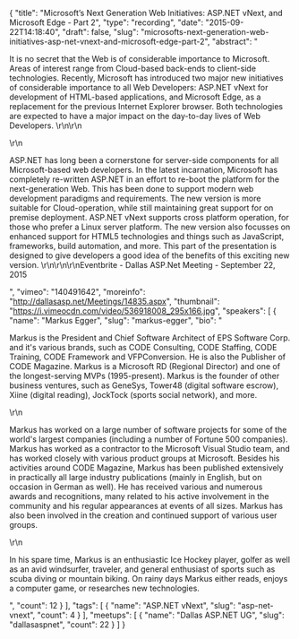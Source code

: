 {
  "title": "Microsoft’s Next Generation Web Initiatives: ASP.NET vNext, and Microsoft Edge - Part 2",
  "type": "recording",
  "date": "2015-09-22T14:18:40",
  "draft": false,
  "slug": "microsofts-next-generation-web-initiatives-asp-net-vnext-and-microsoft-edge-part-2",
  "abstract": "<p>It is no secret that the Web is of considerable importance to Microsoft. Areas of interest range from Cloud-based back-ends to client-side technologies. Recently, Microsoft has introduced two major new initiatives of considerable importance to all Web Developers: ASP.NET vNext for development of HTML-based applications, and Microsoft Edge, as a replacement for the previous Internet Explorer browser. Both technologies are expected to have a major impact on the day-to-day lives of Web Developers. \r\n\r\n</p>\r\n<p>ASP.NET has long been a cornerstone for server-side components for all Microsoft-based web developers. In the latest incarnation, Microsoft has completely re-written ASP.NET in an effort to re-boot the platform for the next-generation Web. This has been done to support modern web development paradigms and requirements. The new version is more suitable for Cloud-operation, while still maintaining great support for on premise deployment. ASP.NET vNext supports cross platform operation, for those who prefer a Linux server platform. The new version also focusses on enhanced support for HTML5 technologies and things such as JavaScript, frameworks, build automation, and more. This part of the presentation is designed to give developers a good idea of the benefits of this exciting new version. \r\n\r\n\r\nEventbrite - Dallas ASP.Net Meeting - September 22, 2015 </p>",
  "vimeo": "140491642",
  "moreinfo": "http://dallasasp.net/Meetings/14835.aspx",
  "thumbnail": "https://i.vimeocdn.com/video/536918008_295x166.jpg",
  "speakers": [
    {
      "name": "Markus Egger",
      "slug": "markus-egger",
      "bio": "<p>Markus is the President and Chief Software Architect of EPS Software Corp. and it's various brands, such as CODE Consulting, CODE Staffing, CODE Training, CODE Framework and VFPConversion. He is also the Publisher of CODE Magazine. Markus is a Microsoft RD (Regional Director) and one of the longest-serving MVPs (1995-present). Markus is the founder of other business ventures, such as GeneSys, Tower48 (digital software escrow), Xiine (digital reading), JockTock (sports social network), and more.</p>\r\n<p>Markus has worked on a large number of software projects for some of the world's largest companies (including a number of Fortune 500 companies). Markus has worked as a contractor to the Microsoft Visual Studio team, and has worked closely with various product groups at Microsoft. Besides his activities around CODE Magazine, Markus has been published extensively in practically all large industry publications (mainly in English, but on occasion in German as well). He has received various and numerous awards and recognitions, many related to his active involvement in the community and his regular appearances at events of all sizes. Markus has also been involved in the creation and continued support of various user groups.</p>\r\n<p>In his spare time, Markus is an enthusiastic Ice Hockey player, golfer as well as an avid windsurfer, traveler, and general enthusiast of sports such as scuba diving or mountain biking. On rainy days Markus either reads, enjoys a computer game, or researches new technologies.</p>",
      "count": 12
    }
  ],
  "tags": [
    {
      "name": "ASP.NET vNext",
      "slug": "asp-net-vnext",
      "count": 4
    }
  ],
  "meetups": [
    {
      "name": "Dallas ASP.NET UG",
      "slug": "dallasaspnet",
      "count": 22
    }
  ]
}